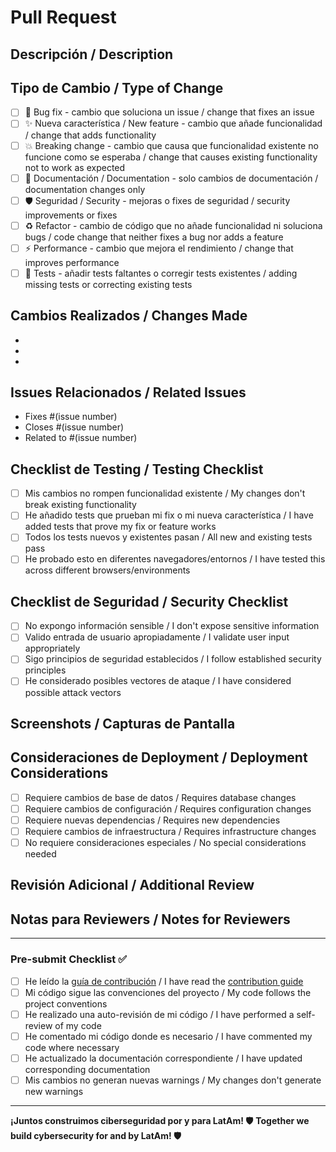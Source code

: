# Pull Request

## Descripción / Description
<!-- Describe tus cambios en detalle / Describe your changes in detail -->

## Tipo de Cambio / Type of Change
<!-- Marca las opciones que apliquen / Check all that apply -->
- [ ] 🐛 Bug fix - cambio que soluciona un issue / change that fixes an issue
- [ ] ✨ Nueva característica / New feature - cambio que añade funcionalidad / change that adds functionality  
- [ ] 💥 Breaking change - cambio que causa que funcionalidad existente no funcione como se esperaba / change that causes existing functionality not to work as expected
- [ ] 📖 Documentación / Documentation - solo cambios de documentación / documentation changes only
- [ ] 🛡️ Seguridad / Security - mejoras o fixes de seguridad / security improvements or fixes
- [ ] ♻️ Refactor - cambio de código que no añade funcionalidad ni soluciona bugs / code change that neither fixes a bug nor adds a feature
- [ ] ⚡ Performance - cambio que mejora el rendimiento / change that improves performance
- [ ] 🧪 Tests - añadir tests faltantes o corregir tests existentes / adding missing tests or correcting existing tests

## Cambios Realizados / Changes Made
<!-- Lista los cambios específicos realizados / List specific changes made -->
- 
- 
- 

## Issues Relacionados / Related Issues
<!-- Vincula a issues relacionados / Link to related issues -->
- Fixes #(issue number)
- Closes #(issue number)
- Related to #(issue number)

## Checklist de Testing / Testing Checklist
<!-- Marca los tests que has realizado / Check the tests you have performed -->
- [ ] Mis cambios no rompen funcionalidad existente / My changes don't break existing functionality
- [ ] He añadido tests que prueban mi fix o mi nueva característica / I have added tests that prove my fix or feature works
- [ ] Todos los tests nuevos y existentes pasan / All new and existing tests pass
- [ ] He probado esto en diferentes navegadores/entornos / I have tested this across different browsers/environments

## Checklist de Seguridad / Security Checklist
<!-- Solo si aplica / Only if applicable -->
- [ ] No expongo información sensible / I don't expose sensitive information
- [ ] Valido entrada de usuario apropiadamente / I validate user input appropriately  
- [ ] Sigo principios de seguridad establecidos / I follow established security principles
- [ ] He considerado posibles vectores de ataque / I have considered possible attack vectors

## Screenshots / Capturas de Pantalla
<!-- Si aplica, añade screenshots antes/después / If applicable, add before/after screenshots -->

## Consideraciones de Deployment / Deployment Considerations
- [ ] Requiere cambios de base de datos / Requires database changes
- [ ] Requiere cambios de configuración / Requires configuration changes  
- [ ] Requiere nuevas dependencias / Requires new dependencies
- [ ] Requiere cambios de infraestructura / Requires infrastructure changes
- [ ] No requiere consideraciones especiales / No special considerations needed

## Revisión Adicional / Additional Review
<!-- ¿Hay algo específico en lo que los revisores deberían enfocarse? / Is there anything specific reviewers should focus on? -->

## Notas para Reviewers / Notes for Reviewers
<!-- Información adicional para los que van a revisar / Additional information for reviewers -->

---

### Pre-submit Checklist ✅
- [ ] He leído la [guía de contribución](CONTRIBUTING.md) / I have read the [contribution guide](CONTRIBUTING.md)
- [ ] Mi código sigue las convenciones del proyecto / My code follows the project conventions
- [ ] He realizado una auto-revisión de mi código / I have performed a self-review of my code
- [ ] He comentado mi código donde es necesario / I have commented my code where necessary
- [ ] He actualizado la documentación correspondiente / I have updated corresponding documentation
- [ ] Mis cambios no generan nuevas warnings / My changes don't generate new warnings

---

**¡Juntos construimos ciberseguridad por y para LatAm! 🛡️**
**Together we build cybersecurity for and by LatAm! 🛡️**